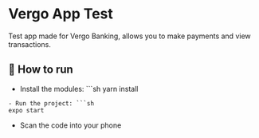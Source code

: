 # Vergo App Test

Test app made for Vergo Banking, allows you to make payments and view transactions.

## 🚀 How to run

- Install the modules: ```sh
yarn install
```
- Run the project: ```sh
expo start
```
- Scan the code into your phone
